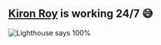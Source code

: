 ## [Kiron Roy](https://kironroy.github.io/) is working 24/7 :sweat_smile:


![Lighthouse says 100%](https://cdn.glitch.me/e388522d-6452-490a-b12c-129c1bef4aa2%2Fkiron.jpg?v=1635383689726)


